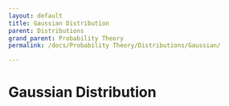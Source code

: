 ```yaml
---
layout: default
title: Gaussian Distribution
parent: Distributions
grand_parent: Probability Theory
permalink: /docs/Probability Theory/Distributions/Gaussian/

---
```


# Gaussian Distribution
